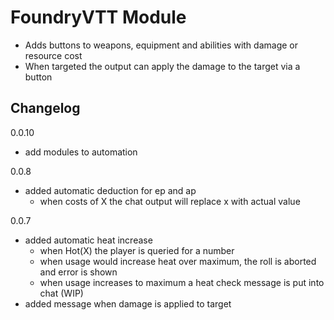 
# FoundryVTT Module

- Adds buttons to weapons, equipment and abilities with damage or resource cost
- When targeted the output can apply the damage to the target via a button

## Changelog
0.0.10
- add modules to automation

0.0.8
- added automatic deduction for ep and ap
  - when costs of X the chat output will replace x with actual value

0.0.7
- added automatic heat increase
  - when Hot(X) the player is queried for a number
  - when usage would increase heat over maximum, the roll is aborted and error is shown
  - when usage increases to maximum a heat check message is put into chat (WIP)
- added message when damage is applied to target